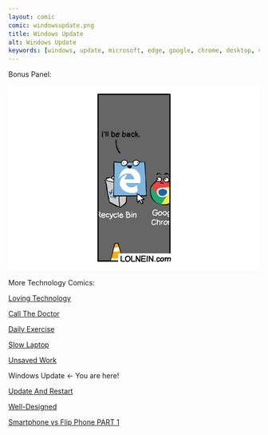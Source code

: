 ```yaml
---
layout: comic
comic: windowsupdate.png
title: Windows Update
alt: Windows Update
keywords: [windows, update, microsoft, edge, google, chrome, desktop, vlc, media, player, recycle, bin, restart]
---
```


Bonus Panel:

![Windows Update Bonus Panel](/images/windowsupdate_bonus.png)


More Technology Comics:

[Loving Technology](https://lolnein.com/2019/11/06/lovingtechnology/)

[Call The Doctor](https://lolnein.com/2019/09/12/callthedoctor/)

[Daily Exercise](https://lolnein.com/2019/05/28/dailyexercise/)

[Slow Laptop](https://lolnein.com/2018/08/30/slowlaptop/)

[Unsaved Work](https://lolnein.com/2018/06/18/unsavedwork/)

Windows Update <- You are here!

[Update And Restart](https://lolnein.com/2018/01/26/updateandrestart/)

[Well-Designed](https://lolnein.com/2017/11/04/welldesigned/)

[Smartphone vs Flip Phone PART 1](http://lolnein.com/2013/08/28/smartphones/)